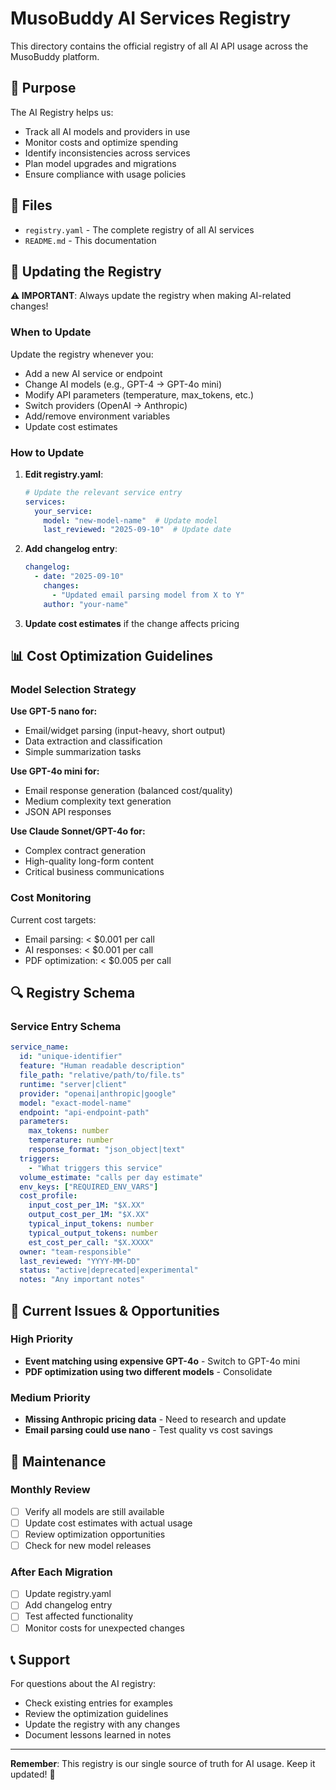 # MusoBuddy AI Services Registry

This directory contains the official registry of all AI API usage across the MusoBuddy platform.

## 🎯 Purpose

The AI Registry helps us:
- Track all AI models and providers in use
- Monitor costs and optimize spending
- Identify inconsistencies across services
- Plan model upgrades and migrations
- Ensure compliance with usage policies

## 📁 Files

- `registry.yaml` - The complete registry of all AI services
- `README.md` - This documentation

## 🔄 Updating the Registry

**⚠️ IMPORTANT**: Always update the registry when making AI-related changes!

### When to Update

Update the registry whenever you:
- Add a new AI service or endpoint
- Change AI models (e.g., GPT-4 → GPT-4o mini)
- Modify API parameters (temperature, max_tokens, etc.)
- Switch providers (OpenAI → Anthropic)
- Add/remove environment variables
- Update cost estimates

### How to Update

1. **Edit registry.yaml**:
   ```yaml
   # Update the relevant service entry
   services:
     your_service:
       model: "new-model-name"  # Update model
       last_reviewed: "2025-09-10"  # Update date
   ```

2. **Add changelog entry**:
   ```yaml
   changelog:
     - date: "2025-09-10"
       changes:
         - "Updated email parsing model from X to Y"
       author: "your-name"
   ```

3. **Update cost estimates** if the change affects pricing

## 📊 Cost Optimization Guidelines

### Model Selection Strategy

**Use GPT-5 nano for:**
- Email/widget parsing (input-heavy, short output)
- Data extraction and classification
- Simple summarization tasks

**Use GPT-4o mini for:**
- Email response generation (balanced cost/quality)
- Medium complexity text generation
- JSON API responses

**Use Claude Sonnet/GPT-4o for:**
- Complex contract generation
- High-quality long-form content
- Critical business communications

### Cost Monitoring

Current cost targets:
- Email parsing: < $0.001 per call
- AI responses: < $0.001 per call
- PDF optimization: < $0.005 per call

## 🔍 Registry Schema

### Service Entry Schema

```yaml
service_name:
  id: "unique-identifier"
  feature: "Human readable description"
  file_path: "relative/path/to/file.ts"
  runtime: "server|client"
  provider: "openai|anthropic|google"
  model: "exact-model-name"
  endpoint: "api-endpoint-path"
  parameters:
    max_tokens: number
    temperature: number
    response_format: "json_object|text"
  triggers:
    - "What triggers this service"
  volume_estimate: "calls per day estimate"
  env_keys: ["REQUIRED_ENV_VARS"]
  cost_profile:
    input_cost_per_1M: "$X.XX"
    output_cost_per_1M: "$X.XX"
    typical_input_tokens: number
    typical_output_tokens: number
    est_cost_per_call: "$X.XXXX"
  owner: "team-responsible"
  last_reviewed: "YYYY-MM-DD"
  status: "active|deprecated|experimental"
  notes: "Any important notes"
```

## 🚨 Current Issues & Opportunities

### High Priority
- **Event matching using expensive GPT-4o** - Switch to GPT-4o mini
- **PDF optimization using two different models** - Consolidate

### Medium Priority
- **Missing Anthropic pricing data** - Need to research and update
- **Email parsing could use nano** - Test quality vs cost savings

## 🔧 Maintenance

### Monthly Review
- [ ] Verify all models are still available
- [ ] Update cost estimates with actual usage
- [ ] Review optimization opportunities
- [ ] Check for new model releases

### After Each Migration
- [ ] Update registry.yaml
- [ ] Add changelog entry
- [ ] Test affected functionality
- [ ] Monitor costs for unexpected changes

## 📞 Support

For questions about the AI registry:
- Check existing entries for examples
- Review the optimization guidelines
- Update the registry with any changes
- Document lessons learned in notes

---

**Remember**: This registry is our single source of truth for AI usage. Keep it updated! 🎯
